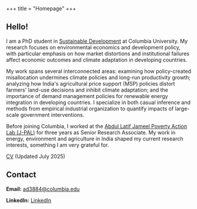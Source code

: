 +++
title = "Homepage"
+++

## Hello!

I am a PhD student in [Sustainable Development](https://www.sipa.columbia.edu/sipa-education/phd-sustainable-development) at Columbia University. My research focuses on environmental economics and development policy, with particular emphasis on how market distortions and institutional failures affect economic outcomes and climate adaptation in developing countries.

My work spans several interconnected areas: examining how policy-created misallocation undermines climate policies and long-run productivity growth; analyzing how India's agricultural price support (MSP) policies distort farmers' land-use decisions and inhibit climate adaptation; and the importance of demand management policies for renewable energy integration in developing countries. I specialize in both casual inference and methods from empirical industrial organization to quantify impacts of large-scale government interventions.

Before joining Columbia, I worked at the [Abdul Latif Jameel Poverty Action Lab (J-PAL)](https://www.povertyactionlab.org/) for three years as Senior Research Associate. My work in energy, environment and agriculture in India shaped my current research interests, something I am very grateful for.

[CV](homepage/CV_AD_20aug2025_website.pdf) (Updated July 2025)

<div id="contact">

## Contact

**Email:** [ad3884@columbia.edu](mailto:ad3884@columbia.edu)

**LinkedIn:** [LinkedIn](https://www.linkedin.com/in/deshwal-abhishek)
